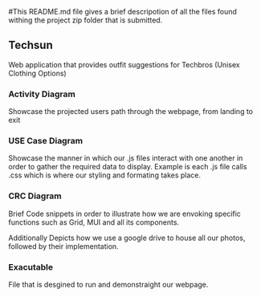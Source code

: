 #This README.md file gives a brief descripotion of all the files found withing the 
project zip folder that is submitted.

## Techsun
Web application that provides outfit suggestions for Techbros (Unisex Clothing Options)

### Activity Diagram
Showcase the projected users path through the webpage, from landing to exit

### USE Case Diagram
Showcase the manner in which our .js files interact with one another in order to 
gather the required data to display. Example is each .js file calls .css which is
where our styling and formating takes place. 

### CRC Diagram
Brief Code snippets in order to illustrate how we are envoking specific functions
such as Grid, MUI and all its components.

Additionally Depicts how we use a google drive to house all our photos, followed by their 
implementation.

### Exacutable
File that is desgined to run and demonstraight our webpage.
